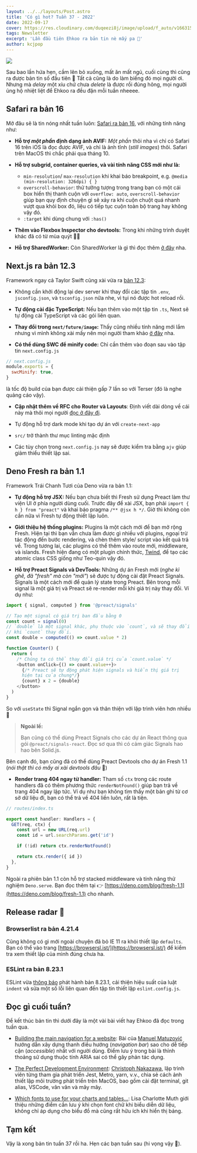 ```yaml
---
layout: ../../layouts/Post.astro
title: 'Có gì hot? Tuần 37 - 2022'
date: 2022-09-17
cover: https://res.cloudinary.com/duqeezi8j/image/upload/f_auto/v1663154417/ehkoo/w37-2022.png
tags: Newsletter
excerpt: 'Lần đầu tiên Ehkoo ra bản tin nè mấy pa 🥲'
author: kcjpop
---
```


![](https://res.cloudinary.com/duqeezi8j/image/upload/f_auto/v1663154417/ehkoo/w37-2022.png)

Sau bao lần hứa hẹn, cầm lên bỏ xuống, mất ăn mất ngủ, cuối cùng thì cũng ra được bản tin số đầu tiên 🥲 Tất cả cũng là do làm biếng đó mọi người ơi. Nhưng mà _delay_ một xíu chứ chưa _delete_ là được rồi đúng hông, mọi người ủng hộ nhiệt liệt để Ehkoo ra đều đặn mỗi tuần nheeee.

## Safari ra bản 16

Mở đâu sẽ là tin nóng nhất tuần luôn: [Safari ra bản 16](https://webkit.org/blog/13152/webkit-features-in-safari-16-0/), với những tính năng như:

- **Hỗ trợ _một phần_ định dạng ảnh AVIF:** _Một phần_ thôi nha vì chỉ có Safari 16 trên iOS là đọc được AVIF, và chỉ là ảnh tĩnh (_still images_) thôi. Safari trên MacOS thì chắc phải qua tháng 10.

- **Hỗ trợ subgrid, container queries, và vài tính năng CSS mới như là:**

  - `min-resolution`/ `max-resolution` khi khai báo breakpoint, e.g. `@media (min-resolution: 326dpi) { }`
  - `overscroll-behavior`: thử tưởng tượng trong trang bạn có một cái box hiển thị thanh cuộn với `overflow: auto`, `overscroll-behavior` giúp bạn quy định chuyện gì sẽ xảy ra khi cuộn chuột quá nhanh vượt qua khỏi box đó, liệu có tiếp tục cuộn toàn bộ trang hay không vậy đó.
  - `:target` khi dùng chung với `:has()`

- **Thêm vào Flexbox Inspector cho devtools:** Trong khi những trình duyệt khác đã có từ mùa quýt 😮‍💨

- **Hỗ trợ SharedWorker:** Còn SharedWorker là gì thì đọc thêm [ở đây](https://developer.mozilla.org/en-US/docs/Web/API/SharedWorker) nha.

## Next.js ra bản 12.3

Framework ngay cả Taylor Swift cũng xài vừa ra [bản 12.3](https://nextjs.org/blog/next-12-3):

- Không cần khởi động lại dev server khi thay đổi các tập tin `.env`, `jsconfig.json`, và `tsconfig.json` nữa nhe, vì tụi nó được hot reload rồi.

- **Tự động cài đặc TypeScript:** Nếu bạn thêm vào một tập tin `.ts`, Next sẽ tự động cài TypeScript và các gói liên quan.

- **Thay đổi trong `next/future/image`:** Thấy cũng nhiều tính năng mới lắm nhưng vì mình không xài mấy nên mọi người tham khảo [ở đây](https://nextjs.org/docs/api-reference/next/future/image) nha.

- **Có thể dùng SWC để minify code:** Chỉ cần thêm vào đoạn sau vào tập tin `next.config.js`

```js
// next.config.js
module.exports = {
  swcMinify: true,
}
```

là tốc độ build của bạn được cải thiện gấp 7 lần so với Terser (đó là nghe quảng cáo vậy).

- **Cập nhật thêm về RFC cho Router và Layouts**: Định viết dài dòng về cái này mà thôi mọi người [đọc ở đây đi](https://vercel.com/blog/next-js-layouts-rfc-in-5-minutes).

- Tự động hỗ trợ dark mode khi tạo dự án với `create-next-app`

- `src/` trở thành thư mục linting mặc định

- Các tùy chọn trong `next.config.js` nay sẽ được kiểm tra bằng `ajv` giúp giảm thiểu thiết lập sai.

## Deno Fresh ra bản 1.1

Framework Trái Chanh Tươi của Deno vừa ra bản 1.1:

- **Tự động hỗ trợ JSX:** Nếu bạn chưa biết thì Fresh sử dụng Preact làm thư viện UI ở phía người dùng cuối. Trước đây để xài JSX, bạn phải `import { h } from "preact"` và khai báo pragma `/** @jsx h */`. Giờ thì không còn cần nữa vì Fresh tự động thiết lập luôn.

- **Giới thiệu hệ thống plugins:** Plugins là một cách mới để bạn mở rộng Fresh. Hiện tại thì bạn vẫn chưa làm được gì nhiều với plugins, ngoại trừ tác động đến bước rendering, và chèn thêm style/ script vào kết quả trả về. Trong tương lai, các plugins có thể thêm vào route mới, middleware, và islands. Fresh hiện đang có một plugin chính thức, [Twind](https://twind.dev/), để tạo các atomic class CSS giống như Teo-quin vậy đó.

- **Hỗ trợ Preact Signals và DevTools:** Những dự án Fresh mới (_nghe kì ghê, đã "fresh" mà còn "mới"_) sẽ được tự động cài đặt Preact Signals. Signals là một cách mới để quản lý state trong Preact. Bên trong mỗi signal là một giá trị và Preact sẽ re-render mỗi khi giá trị này thay đổi. Ví dụ như:

```js
import { signal, computed } from '@preact/signals'

// Tạo một signal có giá trị ban đầu bằng 0
const count = signal(0)
// `double` là một signal khác, phụ thuộc vào `count`, và sẽ thay đổi
// khi `count` thay đổi.
const double = computed(() => count.value * 2)

function Counter() {
  return (
    /* Chúng ta có thể thay đổi giá trị của `count.value` */
    <button onClick={() => count.value++}>
      {/* Preact sẽ tự động phát hiện signals và hiển thị giá trị
      hiện tại của chung*/}
      {count} x 2 = {double}
    </button>
  )
}
```

So với `useState` thì Signal ngắn gọn và thân thiện với lập trình viên hơn nhiều 🤔

> **Ngoài lề:**
>
> Bạn cũng có thể dùng Preact Signals cho các dự án React thông qua gói `@preact/signals-react`. Đọc sơ qua thì có cảm giác Signals hao hao bên Solid.js.

Bên cạnh đó, bạn cũng đã có thể dùng Preact Devtools cho dự án Fresh 1.1 (_nói thật thì có mấy ai xài devtools đâu_ 🥲)

- **Render trang 404 ngay từ handler:** Tham số `ctx` trong các route handlers đã có thêm phương thức `renderNotFound()` giúp bạn trả về trang 404 ngay lập tức. Ví dụ như bạn không tìm thấy một bản ghi từ cơ sở dữ liệu đi, bạn có thể trả về 404 liền luôn, rất là tiện.

```ts
// routes/index.ts

export const handler: Handlers = {
  GET(req, ctx) {
    const url = new URL(req.url)
    const id = url.searchParams.get('id')

    if (!id) return ctx.renderNotFound()

    return ctx.render({ id })
  },
}
```

Ngoài ra phiên bản 1.1 còn hỗ trợ stacked middleware và tính năng thử nghiệm `Deno.serve`. Bạn đọc thêm tại 👉 [https://deno.com/blog/fresh-1.1](https://deno.com/blog/fresh-1.1) cho nhanh.

## Release radar 📡

### Browserlist ra bản 4.21.4

Cũng không có gì mới ngoài chuyện đã bỏ IE 11 ra khỏi thiết lập `defaults`. Bạn có thể vào trang [https://browsersl.ist/](https://browsersl.ist/) để kiểm tra xem thiết lập của mình đúng chưa ha.

### ESLint ra bản 8.23.1

ESLint vừa [thông báo](https://eslint.org/blog/2022/09/eslint-v8.23.1-released/) phát hành bản 8.23.1, cải thiện hiệu suất của luật `indent` và sửa một số lỗi liên quan đến tập tin thiết lập `eslint.config.js`.

## Đọc gì cuối tuần?

Để kết thúc bản tin thì dưới đây là một vài bài viết hay Ehkoo đã đọc trong tuần qua.

- [Building the main navigation for a website](https://web.dev/website-navigation/): Bài của [Manuel Matuzović](https://twitter.com/mmatuzo) hướng dẫn xây dựng thanh điều hướng (_navigation bar_) sao cho dễ tiếp cận (_accessible_) nhất với người dùng. Điểm lưu ý trong bài là thỉnh thoảng sử dụng thuộc tính ARIA sai có thể gây phản tác dụng.

- [The Perfect Development Environment](https://cpojer.net/posts/the-perfect-development-environment): [Christoph Nakazawa](https://twitter.com/cpojer), lập trình viên từng tham gia phát triển Jest, Metro, yarn, v.v., chia sẻ cách ảnh thiết lập môi trường phát triển trên MacOS, bao gồm cài đặt terminal, git alias, VSCode, vân vân và mây mây.

- [Which fonts to use for your charts and tables…](https://blog.datawrapper.de/fonts-for-data-visualization/): Lisa Charlotte Muth giới thiệu những điểm cần lưu ý khi chọn font chữ khi biểu diễn dữ liệu, không chỉ áp dụng cho biểu đồ mà cũng rất hữu ích khi hiển thị bảng.

## Tạm kết

Vậy là xong bản tin tuần 37 rồi ha. Hẹn các bạn tuần sau (hi vọng vậy 🤞).
